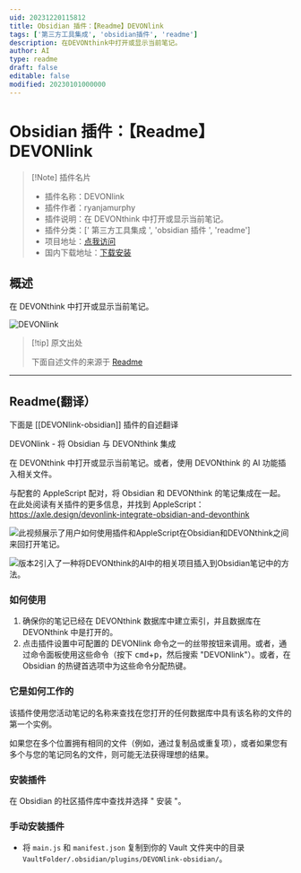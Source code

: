 ```yaml
---
uid: 20231220115812
title: Obsidian 插件：【Readme】DEVONlink
tags: ['第三方工具集成', 'obsidian插件', 'readme']
description: 在DEVONthink中打开或显示当前笔记。
author: AI
type: readme
draft: false
editable: false
modified: 20230101000000
---
```


# Obsidian 插件：【Readme】DEVONlink

> [!Note] 插件名片
> - 插件名称：DEVONlink
> - 插件作者：ryanjamurphy
> - 插件说明：在 DEVONthink 中打开或显示当前笔记。
> - 插件分类：[' 第三方工具集成 ', 'obsidian 插件 ', 'readme']
> - 项目地址：[点我访问](https://github.com/ryanjamurphy/DEVONlink-obsidian)
> - 国内下载地址：[下载安装](https://pkmer.cn/products/plugin/pluginMarket/?DEVONlink-obsidian)

## 概述

在 DEVONthink 中打开或显示当前笔记。

![DEVONlink](https://cdn.pkmer.cn/covers/DEVONlink-obsidian_new.gif)

> [!tip] 原文出处
>
>下面自述文件的来源于 [Readme](https://ghproxy.net/https://raw.githubusercontent.com/ryanjamurphy/DEVONlink-obsidian/master/README.md)

---

## Readme(翻译）

下面是 [[DEVONlink-obsidian]] 插件的自述翻译

DEVONlink - 将 Obsidian 与 DEVONthink 集成

在 DEVONthink 中打开或显示当前笔记。或者，使用 DEVONthink 的 AI 功能插入相关文件。

与配套的 AppleScript 配对，将 Obsidian 和 DEVONthink 的笔记集成在一起。在此处阅读有关插件的更多信息，并找到 AppleScript：<https://axle.design/devonlink-integrate-obsidian-and-devonthink>

![此视频展示了用户如何使用插件和AppleScript在Obsidian和DEVONthink之间来回打开笔记。](https://cdn.pkmer.cn/covers/DEVONlink-obsidian_1_0.gif)

![版本2引入了一种将DEVONthink的AI中的相关项目插入到Obsidian笔记中的方法。](https://cdn.pkmer.cn/covers/DEVONlink-obsidian_1_1.gif)

### 如何使用

1. 确保你的笔记已经在 DEVONthink 数据库中建立索引，并且数据库在 DEVONthink 中是打开的。
2. 点击插件设置中可配置的 DEVONlink 命令之一的丝带按钮来调用。或者，通过命令面板使用这些命令（按下 <kbd>cmd</kbd>+<kbd>p</kbd>，然后搜索 "DEVONlink"）。或者，在 Obsidian 的热键首选项中为这些命令分配热键。

### 它是如何工作的

该插件使用您活动笔记的名称来查找在您打开的任何数据库中具有该名称的文件的第一个实例。

如果您在多个位置拥有相同的文件（例如，通过复制品或重复项），或者如果您有多个与您的笔记同名的文件，则可能无法获得理想的结果。

### 安装插件

在 Obsidian 的社区插件库中查找并选择 " 安装 "。

### 手动安装插件

- 将 `main.js` 和 `manifest.json` 复制到你的 Vault 文件夹中的目录 `VaultFolder/.obsidian/plugins/DEVONlink-obsidian/`。



